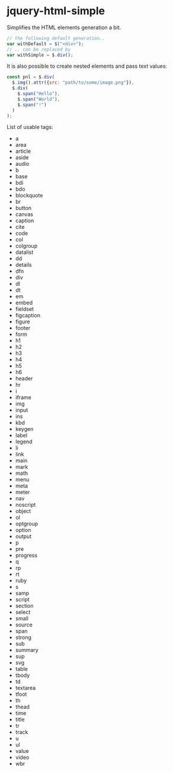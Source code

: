 # jquery-html-simple
Simplifies the HTML elements generation a bit.
```javascript
// the following default generation..
var withDefault = $("<div>");
// .. can be replaced by
var withSimple = $.div();
```

It is also possible to create nested elements and pass text values:
```javascript
const pnl = $.div(
  $.img().attr({src: "path/to/some/image.png"}),
  $.div(
    $.span("Hello"),
    $.span("World"),
    $.span("!")
  )
);
```

List of usable tags:
* a
* area
* article
* aside
* audio
* b
* base
* bdi
* bdo
* blockquote
* br
* button
* canvas
* caption
* cite
* code
* col
* colgroup
* datalist
* dd
* details
* dfn
* div
* dl
* dt
* em
* embed
* fieldset
* figcaption
* figure
* footer
* form
* h1
* h2
* h3
* h4
* h5
* h6
* header
* hr
* i
* iframe
* img
* input
* ins
* kbd
* keygen
* label
* legend
* li
* link
* main
* mark
* math
* menu
* meta
* meter
* nav
* noscript
* object
* ol
* optgroup
* option
* output
* p
* pre
* progress
* q
* rp
* rt
* ruby
* s
* samp
* script
* section
* select
* small
* source
* span
* strong
* sub
* summary
* sup
* svg
* table
* tbody
* td
* textarea
* tfoot
* th
* thead
* time
* title
* tr
* track
* u
* ul
* value
* video
* wbr